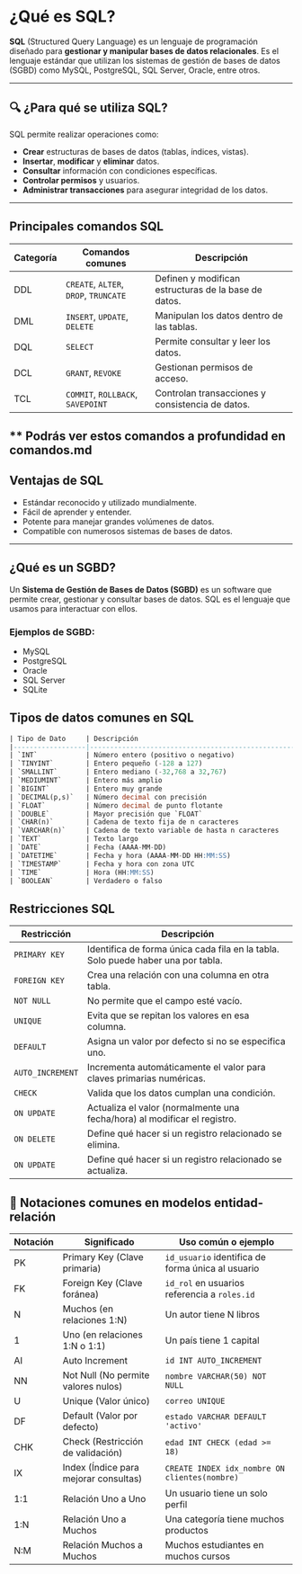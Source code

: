 # ¿Qué es SQL?

**SQL** (Structured Query Language) es un lenguaje de programación diseñado para **gestionar y manipular bases de datos relacionales**. Es el lenguaje estándar que utilizan los sistemas de gestión de bases de datos (SGBD) como MySQL, PostgreSQL, SQL Server, Oracle, entre otros.

---

## 🔍 ¿Para qué se utiliza SQL?

SQL permite realizar operaciones como:

- **Crear** estructuras de bases de datos (tablas, índices, vistas).
- **Insertar**, **modificar** y **eliminar** datos.
- **Consultar** información con condiciones específicas.
- **Controlar permisos** y usuarios.
- **Administrar transacciones** para asegurar integridad de los datos.

---

##  Principales comandos SQL

| Categoría | Comandos comunes                          | Descripción                                       |
|----------|-------------------------------------------|--------------------------------------------------|
| DDL      | `CREATE`, `ALTER`, `DROP`, `TRUNCATE`     | Definen y modifican estructuras de la base de datos. |
| DML      | `INSERT`, `UPDATE`, `DELETE`              | Manipulan los datos dentro de las tablas.        |
| DQL      | `SELECT`                                  | Permite consultar y leer los datos.              |
| DCL      | `GRANT`, `REVOKE`                         | Gestionan permisos de acceso.                    |
| TCL      | `COMMIT`, `ROLLBACK`, `SAVEPOINT`         | Controlan transacciones y consistencia de datos. |

** Podrás ver estos comandos a profundidad en comandos.md
---

## Ventajas de SQL

- Estándar reconocido y utilizado mundialmente.
- Fácil de aprender y entender.
- Potente para manejar grandes volúmenes de datos.
- Compatible con numerosos sistemas de bases de datos.

---

##  ¿Qué es un SGBD?

Un **Sistema de Gestión de Bases de Datos (SGBD)** es un software que permite crear, gestionar y consultar bases de datos. SQL es el lenguaje que usamos para interactuar con ellos.

### Ejemplos de SGBD:

- MySQL
- PostgreSQL
- Oracle
- SQL Server
- SQLite


## Tipos de datos comunes en SQL

```sql
| Tipo de Dato     | Descripción                                             | Ejemplo                 |
|------------------|---------------------------------------------------------|-------------------------|
| `INT`            | Número entero (positivo o negativo)                     | 42                      |
| `TINYINT`        | Entero pequeño (-128 a 127)                             | 100                     |
| `SMALLINT`       | Entero mediano (-32,768 a 32,767)                       | 1200                    |
| `MEDIUMINT`      | Entero más amplio                                       | 500000                  |
| `BIGINT`         | Entero muy grande                                       | 9223372036854775807     |
| `DECIMAL(p,s)`   | Número decimal con precisión                            | 10.99                   |
| `FLOAT`          | Número decimal de punto flotante                        | 3.1416                  |
| `DOUBLE`         | Mayor precisión que `FLOAT`                             | 2.718281828             |
| `CHAR(n)`        | Cadena de texto fija de n caracteres                    | 'ABC'                   |
| `VARCHAR(n)`     | Cadena de texto variable de hasta n caracteres          | 'Hola mundo'            |
| `TEXT`           | Texto largo                                             | 'Este es un texto...'   |
| `DATE`           | Fecha (AAAA-MM-DD)                                      | '2025-07-28'            |
| `DATETIME`       | Fecha y hora (AAAA-MM-DD HH:MM:SS)                      | '2025-07-28 15:30:00'   |
| `TIMESTAMP`      | Fecha y hora con zona UTC                              | '2025-07-28 15:30:00'   |
| `TIME`           | Hora (HH:MM:SS)                                         | '14:00:00'              |
| `BOOLEAN`        | Verdadero o falso                                       | TRUE / FALSE            |
```
## Restricciones SQL
| Restricción           | Descripción                                                                    |
|-----------------------|--------------------------------------------------------------------------------|
| `PRIMARY KEY`         | Identifica de forma única cada fila en la tabla. Solo puede haber una por tabla. |
| `FOREIGN KEY`         | Crea una relación con una columna en otra tabla.                                |
| `NOT NULL`            | No permite que el campo esté vacío.                                             |
| `UNIQUE`              | Evita que se repitan los valores en esa columna.                               |
| `DEFAULT`             | Asigna un valor por defecto si no se especifica uno.                            |
| `AUTO_INCREMENT`      | Incrementa automáticamente el valor para claves primarias numéricas.            |
| `CHECK`               | Valida que los datos cumplan una condición.                                     |
| `ON UPDATE`           | Actualiza el valor (normalmente una fecha/hora) al modificar el registro.       |
| `ON DELETE`           | Define qué hacer si un registro relacionado se elimina.                         |
| `ON UPDATE`           | Define qué hacer si un registro relacionado se actualiza.                       |


## 📘 Notaciones comunes en modelos entidad-relación

| Notación | Significado                                     | Uso común o ejemplo                             |
|----------|-------------------------------------------------|--------------------------------------------------|
| PK       | Primary Key (Clave primaria)                    | `id_usuario` identifica de forma única al usuario |
| FK       | Foreign Key (Clave foránea)                     | `id_rol` en usuarios referencia a `roles.id`     |
| N        | Muchos (en relaciones 1:N)                      | Un autor tiene N libros                          |
| 1        | Uno (en relaciones 1:N o 1:1)                   | Un país tiene 1 capital                          |
| AI       | Auto Increment                                  | `id INT AUTO_INCREMENT`                          |
| NN       | Not Null (No permite valores nulos)            | `nombre VARCHAR(50) NOT NULL`                    |
| U      | Unique (Valor único)                           | `correo UNIQUE`                                  |
| DF       | Default (Valor por defecto)                    | `estado VARCHAR DEFAULT 'activo'`                |
| CHK      | Check (Restricción de validación)              | `edad INT CHECK (edad >= 18)`                    |
| IX       | Index (Índice para mejorar consultas)          | `CREATE INDEX idx_nombre ON clientes(nombre)`    |
| 1:1      | Relación Uno a Uno                             | Un usuario tiene un solo perfil                  |
| 1:N      | Relación Uno a Muchos                          | Una categoría tiene muchos productos             |
| N:M      | Relación Muchos a Muchos                      | Muchos estudiantes en muchos cursos              |

